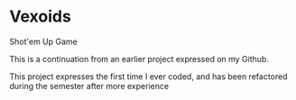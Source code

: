 # Vexoids
Shot'em Up Game
<p> This is a continuation from an earlier project expressed on my Github.</p>
<p>This project expresses the first time I ever coded, and has been refactored during the semester after more experience</p>
